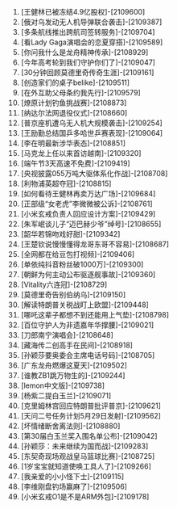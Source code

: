 
1. [王健林已被冻结4.9亿股权]-[2109600]
1. [俄对乌发动无人机导弹联合袭击]-[2109387]
1. [多条航线推出跨航司签转服务]-[2109704]
1. [看Lady Gaga演唱会的恋夏穿搭]-[2109589]
1. [你问我什么是龙舟精神传承]-[2108929]
1. [今年高考轮到我们守护你们了]-[2109047]
1. [30分钟回顾莫德里奇传奇生涯]-[2109161]
1. [创造家们的桌子belike]-[2109511]
1. [在外互助父母条约我先行]-[2109579]
1. [燎原计划钓鱼挑战赛]-[2108873]
1. [纳达尔法网退役仪式]-[2108660]
1. [普京座机遭乌无人机大规模袭击]-[2109254]
1. [王励勤总结国乒多哈世乒赛表现]-[2109064]
1. [李在明最新涉华表态]-[2108851]
1. [马克龙上任以来首访越南]-[2109320]
1. [端午节3天高速不免费]-[2109419]
1. [央视披露055万吨大驱体系化作战]-[2108708]
1. [利物浦英超夺冠]-[2108815]
1. [如何看待王健林再卖万达广场]-[2109684]
1. [正部级“女老虎”李微微被公诉]-[2108761]
1. [小米玄戒负责人回应设计方案]-[2109429]
1. [朱军岷谈儿子“迈巴赫少爷”绰号]-[2108655]
1. [韶华若锦吻戏好甜]-[2109342]
1. [王楚钦说慢慢懂得龙哥东哥不容易]-[2108687]
1. [全网都在给豆包打视频]-[2109406]
1. [单依纯抖音粉丝破1000万]-[2109300]
1. [朝鲜为何主动公布驱逐舰事故]-[2109360]
1. [Vitality六连冠]-[2108729]
1. [莫德里奇告别伯纳乌]-[2109150]
1. [解读特朗普关税战盯上欧盟]-[2109448]
1. [哪吒这辈子都想不到还能用上气垫]-[2108798]
1. [百位守护人为非遗嘉年华撑腰]-[2109021]
1. [刀郎南宁演唱会]-[2108648]
1. [藏海传二创高手在民间]-[2108918]
1. [孙颖莎要奥委会主席电话号码]-[2108705]
1. [广东龙舟燃爆这夏天]-[2109502]
1. [谁教ZB1跳万物生的]-[2109244]
1. [lemon中文版]-[2109738]
1. [杨紫二提白玉兰]-[2109071]
1. [克里姆林宫回应特朗普批评普京]-[2109621]
1. [天问二号任务计划5月29日发射]-[2109562]
1. [坏情绪断舍离法则]-[2108880]
1. [第30届白玉兰奖入围名单公布]-[2109042]
1. [孙颖莎：未来继续为国而战]-[2109283]
1. [东契奇现场观战皇马篮球比赛]-[2108725]
1. [1岁宝宝就知道使唤工具人了]-[2109266]
1. [我亲爱的小小怪下士]-[2109115]
1. [李维刚盘钓场赢麻了]-[2109506]
1. [小米玄戒O1是不是ARM外包]-[2109178]